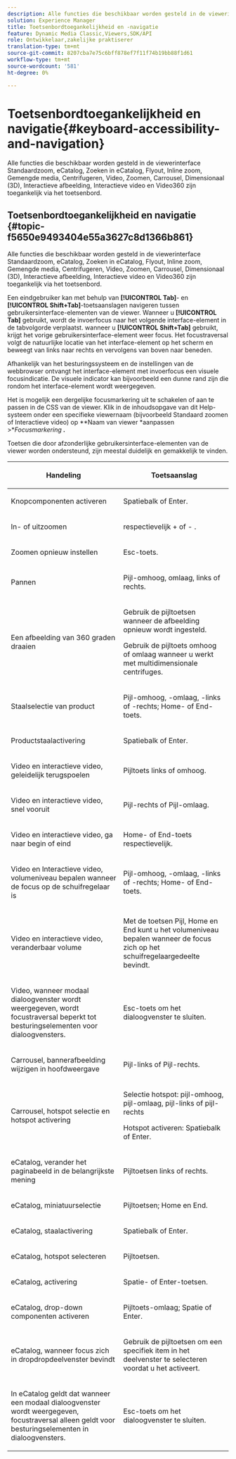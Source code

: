 ```yaml
---
description: Alle functies die beschikbaar worden gesteld in de viewerinterface Basic Zoom, eCatalog, eCatalog Search, Flyout, Inline Zoom, Mixed Media, Spin, Video, Zoom, Dimensional (3D), Carousel, Interactive Image, Interactive Video, en Video360 zijn toegankelijk via het toetsenbord.
solution: Experience Manager
title: Toetsenbordtoegankelijkheid en -navigatie
feature: Dynamic Media Classic,Viewers,SDK/API
role: Ontwikkelaar,zakelijke praktiserer
translation-type: tm+mt
source-git-commit: 8207cba7e75c6bff878ef7f11f74b19bb88f1d61
workflow-type: tm+mt
source-wordcount: '581'
ht-degree: 0%

---
```


# Toetsenbordtoegankelijkheid en navigatie{#keyboard-accessibility-and-navigation}

Alle functies die beschikbaar worden gesteld in de viewerinterface Standaardzoom, eCatalog, Zoeken in eCatalog, Flyout, Inline zoom, Gemengde media, Centrifugeren, Video, Zoomen, Carrousel, Dimensionaal (3D), Interactieve afbeelding, Interactieve video en Video360 zijn toegankelijk via het toetsenbord.

<!-- Updated June 1, 2020 from https://wiki.corp.adobe.com/pages/viewpage.action?spaceKey=scene7qa&title=s7Viewers%2C+S7SDK%2C+S7OnDemand+Release+Notes - Contact is Sasha -->

## Toetsenbordtoegankelijkheid en navigatie {#topic-f5650e9493404e55a3627c8d1366b861}

Alle functies die beschikbaar worden gesteld in de viewerinterface Standaardzoom, eCatalog, Zoeken in eCatalog, Flyout, Inline zoom, Gemengde media, Centrifugeren, Video, Zoomen, Carrousel, Dimensionaal (3D), Interactieve afbeelding, Interactieve video en Video360 zijn toegankelijk via het toetsenbord.

Een eindgebruiker kan met behulp van **[!UICONTROL Tab]**- en **[!UICONTROL Shift+Tab]**-toetsaanslagen navigeren tussen gebruikersinterface-elementen van de viewer. Wanneer u **[!UICONTROL Tab]** gebruikt, wordt de invoerfocus naar het volgende interface-element in de tabvolgorde verplaatst. wanneer u **[!UICONTROL Shift+Tab]** gebruikt, krijgt het vorige gebruikersinterface-element weer focus. Het focustraversal volgt de natuurlijke locatie van het interface-element op het scherm en beweegt van links naar rechts en vervolgens van boven naar beneden.

Afhankelijk van het besturingssysteem en de instellingen van de webbrowser ontvangt het interface-element met invoerfocus een visuele focusindicatie. De visuele indicator kan bijvoorbeeld een dunne rand zijn die rondom het interface-element wordt weergegeven.

Het is mogelijk een dergelijke focusmarkering uit te schakelen of aan te passen in de CSS van de viewer. Klik in de inhoudsopgave van dit Help-systeem onder een specifieke viewernaam (bijvoorbeeld Standaard zoomen of Interactieve video) op **Naam van viewer *aanpassen >**Focusmarkering **.***

Toetsen die door afzonderlijke gebruikersinterface-elementen van de viewer worden ondersteund, zijn meestal duidelijk en gemakkelijk te vinden.

<table id="table_8C49100412224324BF1DBF7FDFDCCBF8"> 
 <thead> 
  <tr> 
   <th colname="col1" class="entry"> <p>Handeling </p> </th> 
   <th colname="col2" class="entry"> <p>Toetsaanslag </p> </th> 
  </tr> 
 </thead>
 <tbody> 
  <tr> 
   <td colname="col1"> <p>Knopcomponenten activeren </p> </td> 
   <td colname="col2"> <p>Spatiebalk of Enter. </p> </td> 
  </tr> 
  <tr> 
   <td colname="col1"> <p>In- of uitzoomen </p> </td> 
   <td colname="col2"> <p> <span class="uicontrol"> respectievelijk +  </span> of  <span class="uicontrol"> -  </span>. </p> </td> 
  </tr> 
  <tr> 
   <td colname="col1"> <p>Zoomen opnieuw instellen </p> </td> 
   <td colname="col2"> <p>Esc-toets. </p> </td> 
  </tr> 
  <tr> 
   <td colname="col1"> <p>Pannen </p> </td> 
   <td colname="col2"> <p>Pijl-omhoog, omlaag, links of rechts. </p> </td> 
  </tr> 
  <tr> 
   <td colname="col1"> <p>Een afbeelding van 360 graden draaien </p> </td> 
   <td colname="col2"> <p>Gebruik de pijltoetsen wanneer de afbeelding opnieuw wordt ingesteld. </p> <p>Gebruik de pijltoets omhoog of omlaag wanneer u werkt met multidimensionale centrifuges. </p> </td> 
  </tr> 
  <tr> 
   <td colname="col1"> <p>Staalselectie van product </p> </td> 
   <td colname="col2"> <p>Pijl-omhoog, -omlaag, -links of -rechts; Home- of End-toets. </p> </td> 
  </tr> 
  <tr> 
   <td colname="col1"> <p>Productstaalactivering </p> </td> 
   <td colname="col2"> <p>Spatiebalk of Enter. </p> </td> 
  </tr> 
  <tr> 
   <td colname="col1"> <p>Video en interactieve video, geleidelijk terugspoelen </p> </td> 
   <td colname="col2"> <p>Pijltoets links of omhoog. </p> </td> 
  </tr> 
  <tr> 
   <td colname="col1"> <p>Video en interactieve video, snel vooruit </p> </td> 
   <td colname="col2"> <p>Pijl-rechts of Pijl-omlaag. </p> </td> 
  </tr> 
  <tr> 
   <td colname="col1"> <p>Video en interactieve video, ga naar begin of eind </p> </td> 
   <td colname="col2"> <p>Home- of End-toets respectievelijk. </p> </td> 
  </tr> 
  <tr> 
   <td colname="col1"> <p>Video en Interactieve video, volumeniveau bepalen wanneer de focus op de schuifregelaar is </p> </td> 
   <td colname="col2"> <p>Pijl-omhoog, -omlaag, -links of -rechts; Home- of End-toets. </p> </td> 
  </tr> 
  <tr> 
   <td colname="col1"> <p>Video en interactieve video, veranderbaar volume </p> </td> 
   <td colname="col2"> <p>Met de toetsen Pijl, Home en End kunt u het volumeniveau bepalen wanneer de focus zich op het schuifregelaargedeelte bevindt. </p> </td> 
  </tr> 
  <tr> 
   <td colname="col1"> <p>Video, wanneer modaal dialoogvenster wordt weergegeven, wordt focustraversal beperkt tot besturingselementen voor dialoogvensters. </p> </td> 
   <td colname="col2"> <p>Esc-toets om het dialoogvenster te sluiten. </p> </td> 
  </tr> 
  <tr> 
   <td colname="col1"> <p>Carrousel, bannerafbeelding wijzigen in hoofdweergave </p> </td> 
   <td colname="col2"> <p>Pijl-links of Pijl-rechts. </p> </td> 
  </tr> 
  <tr> 
   <td colname="col1"> <p>Carrousel, hotspot selectie en hotspot activering </p> </td> 
   <td colname="col2"> <p>Selectie hotspot: pijl-omhoog, pijl-omlaag, pijl-links of pijl-rechts </p> <p>Hotspot activeren: Spatiebalk of Enter. </p> </td> 
  </tr> 
  <tr> 
   <td colname="col1"> <p>eCatalog, verander het paginabeeld in de belangrijkste mening </p> </td> 
   <td colname="col2"> <p> Pijltoetsen links of rechts. </p> </td> 
  </tr> 
  <tr> 
   <td colname="col1"> <p>eCatalog, miniatuurselectie </p> </td> 
   <td colname="col2"> <p>Pijltoetsen; Home en End. </p> </td> 
  </tr> 
  <tr> 
   <td colname="col1"> <p>eCatalog, staalactivering </p> </td> 
   <td colname="col2"> <p>Spatiebalk of Enter. </p> </td> 
  </tr> 
  <tr> 
   <td colname="col1"> <p>eCatalog, hotspot selecteren </p> </td> 
   <td colname="col2"> <p>Pijltoetsen. </p> </td> 
  </tr> 
  <tr> 
   <td colname="col1"> <p>eCatalog, activering </p> </td> 
   <td colname="col2"> <p>Spatie- of Enter-toetsen. </p> </td> 
  </tr> 
  <tr> 
   <td colname="col1"> <p>eCatalog, drop-down componenten activeren </p> </td> 
   <td colname="col2"> <p> Pijltoets-omlaag; Spatie of Enter. </p> </td> 
  </tr> 
  <tr> 
   <td colname="col1"> <p>eCatalog, wanneer focus zich in dropdropdeelvenster bevindt </p> </td> 
   <td colname="col2"> <p>Gebruik de pijltoetsen om een specifiek item in het deelvenster te selecteren voordat u het activeert. </p> </td> 
  </tr> 
  <tr> 
   <td colname="col1"> <p>In eCatalog geldt dat wanneer een modaal dialoogvenster wordt weergegeven, focustraversal alleen geldt voor besturingselementen in dialoogvensters. </p> </td> 
   <td colname="col2"> <p>Esc-toets om het dialoogvenster te sluiten. </p> </td> 
  </tr> 
 </tbody> 
</table>

